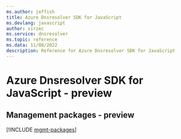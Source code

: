 ```yaml
---
ms.author: jeffish
title: Azure Dnsresolver SDK for JavaScript
ms.devlang: javascript
author: xirzec
ms.service: dnsresolver
ms.topic: reference
ms.data: 11/08/2022
description: Reference for Azure Dnsresolver SDK for JavaScript
---
```

# Azure Dnsresolver SDK for JavaScript - preview

## Management packages - preview
[!INCLUDE [mgmt-packages](dnsresolver-mgmt-index.md)]
